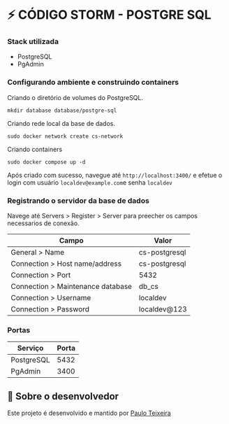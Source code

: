 # ⚡ CÓDIGO STORM - POSTGRE SQL #

### Stack utilizada

- PostgreSQL
- PgAdmin

### Configurando ambiente e construindo containers

Criando o diretório de volumes do PostgreSQL.

```
mkdir database database/postgre-sql
```

Criando rede local da base de dados.
```
sudo docker network create cs-network
```

Criando containers

```
sudo docker compose up -d
```

Após criado com sucesso, navegue até `http://localhost:3400/` e efetue o login com usuário `localdev@example.com`e senha `localdev`


### Registrando o servidor da base de dados

Navege até Servers > Register > Server para preecher os campos necessarios de conexão.

| Campo  | Valor |
| --- | --- |
| General > Name | cs-postgresql | 
| Connection > Host name/address | cs-postgresql |
| Connection > Port | 5432 |
| Connection > Maintenance database | db_cs |
| Connection > Username | localdev |
| Connection > Password | localdev@123 |

### Portas
| Serviço  | Porta |
| --- | --- |
| PostgreSQL | 5432 |
| PgAdmin | 3400 |

## 🚀 Sobre o desenvolvedor

Este projeto é desenvolvido e mantido por [Paulo Teixeira](https://www.github.com/paulo-teixeira-dev)
